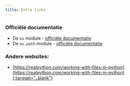 ```yaml
---
title: Extra links
---
```


### Officiële documentatie
- De `os` module - [officiële documentatie](https://docs.python.org/3/library/os.html)
- De `os.path` module - [officiële documentatie](https://docs.python.org/3/library/os.path.html)

### Andere websites:
* [https://realpython.com/working-with-files-in-python](https://realpython.com/working-with-files-in-python){:targget="_blank"}

